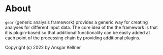 # About

`gear` (generic analysis framework) provides a generic way for creating
analyses for different input data. The core idea of the the framework is
that it is plugin-based so that additional functionality can be easily added
at each point of the processing chain by providing additional plugins.

Copyright (c) 2022 by Ansgar Kellner
